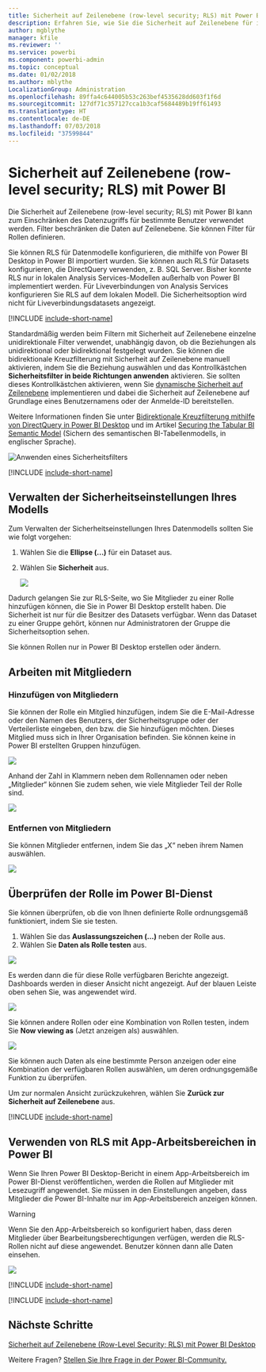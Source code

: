 ```yaml
---
title: Sicherheit auf Zeilenebene (row-level security; RLS) mit Power BI
description: Erfahren Sie, wie Sie die Sicherheit auf Zeilenebene für importierte Datasets in DirectQuery im Power BI-Dienst konfigurieren.
author: mgblythe
manager: kfile
ms.reviewer: ''
ms.service: powerbi
ms.component: powerbi-admin
ms.topic: conceptual
ms.date: 01/02/2018
ms.author: mblythe
LocalizationGroup: Administration
ms.openlocfilehash: 89ffa4c644005b53c263bef4535628dd603f1f6d
ms.sourcegitcommit: 127df71c357127cca1b3caf5684489b19ff61493
ms.translationtype: HT
ms.contentlocale: de-DE
ms.lasthandoff: 07/03/2018
ms.locfileid: "37599844"
---
```

# <a name="row-level-security-rls-with-power-bi"></a>Sicherheit auf Zeilenebene (row-level security; RLS) mit Power BI
Die Sicherheit auf Zeilenebene (row-level security; RLS) mit Power BI kann zum Einschränken des Datenzugriffs für bestimmte Benutzer verwendet werden. Filter beschränken die Daten auf Zeilenebene. Sie können Filter für Rollen definieren.

Sie können RLS für Datenmodelle konfigurieren, die mithilfe von Power BI Desktop in Power BI importiert wurden. Sie können auch RLS für Datasets konfigurieren, die DirectQuery verwenden, z. B. SQL Server. Bisher konnte RLS nur in lokalen Analysis Services-Modellen außerhalb von Power BI implementiert werden. Für Liveverbindungen von Analysis Services konfigurieren Sie RLS auf dem lokalen Modell. Die Sicherheitsoption wird nicht für Liveverbindungsdatasets angezeigt.

[!INCLUDE [include-short-name](./includes/rls-desktop-define-roles.md)]

Standardmäßig werden beim Filtern mit Sicherheit auf Zeilenebene einzelne unidirektionale Filter verwendet, unabhängig davon, ob die Beziehungen als unidirektional oder bidirektional festgelegt wurden. Sie können die bidirektionale Kreuzfilterung mit Sicherheit auf Zeilenebene manuell aktivieren, indem Sie die Beziehung auswählen und das Kontrollkästchen **Sicherheitsfilter in beide Richtungen anwenden** aktivieren. Sie sollten dieses Kontrollkästchen aktivieren, wenn Sie [dynamische Sicherheit auf Zeilenebene](https://docs.microsoft.com/sql/analysis-services/supplemental-lesson-implement-dynamic-security-by-using-row-filters) implementieren und dabei die Sicherheit auf Zeilenebene auf Grundlage eines Benutzernamens oder der Anmelde-ID bereitstellen. 

Weitere Informationen finden Sie unter [Bidirektionale Kreuzfilterung mithilfe von DirectQuery in Power BI Desktop](desktop-bidirectional-filtering.md) und im Artikel [Securing the Tabular BI Semantic Model](http://download.microsoft.com/download/D/2/0/D20E1C5F-72EA-4505-9F26-FEF9550EFD44/Securing%20the%20Tabular%20BI%20Semantic%20Model.docx) (Sichern des semantischen BI-Tabellenmodells, in englischer Sprache).

![Anwenden eines Sicherheitsfilters](media/service-admin-rls/rls-apply-security-filter.png)


[!INCLUDE [include-short-name](./includes/rls-desktop-view-as-roles.md)]

## <a name="manage-security-on-your-model"></a>Verwalten der Sicherheitseinstellungen Ihres Modells
Zum Verwalten der Sicherheitseinstellungen Ihres Datenmodells sollten Sie wie folgt vorgehen:

1. Wählen Sie die **Ellipse (...)** für ein Dataset aus.
2. Wählen Sie **Sicherheit** aus.
   
   ![](media/service-admin-rls/rls-security.png)

Dadurch gelangen Sie zur RLS-Seite, wo Sie Mitglieder zu einer Rolle hinzufügen können, die Sie in Power BI Desktop erstellt haben. Die Sicherheit ist nur für die Besitzer des Datasets verfügbar. Wenn das Dataset zu einer Gruppe gehört, können nur Administratoren der Gruppe die Sicherheitsoption sehen. 

Sie können Rollen nur in Power BI Desktop erstellen oder ändern.

## <a name="working-with-members"></a>Arbeiten mit Mitgliedern
### <a name="add-members"></a>Hinzufügen von Mitgliedern
Sie können der Rolle ein Mitglied hinzufügen, indem Sie die E-Mail-Adresse oder den Namen des Benutzers, der Sicherheitsgruppe oder der Verteilerliste eingeben, den bzw. die Sie hinzufügen möchten. Dieses Mitglied muss sich in Ihrer Organisation befinden. Sie können keine in Power BI erstellten Gruppen hinzufügen.

![](media/service-admin-rls/rls-add-member.png)

Anhand der Zahl in Klammern neben dem Rollennamen oder neben „Mitglieder“ können Sie zudem sehen, wie viele Mitglieder Teil der Rolle sind.

![](media/service-admin-rls/rls-member-count.png)

### <a name="remove-members"></a>Entfernen von Mitgliedern
Sie können Mitglieder entfernen, indem Sie das „X“ neben ihrem Namen auswählen. 

![](media/service-admin-rls/rls-remove-member.png)

## <a name="validating-the-role-within-the-power-bi-service"></a>Überprüfen der Rolle im Power BI-Dienst
Sie können überprüfen, ob die von Ihnen definierte Rolle ordnungsgemäß funktioniert, indem Sie sie testen. 

1. Wählen Sie das **Auslassungszeichen (...)** neben der Rolle aus.
2. Wählen Sie **Daten als Rolle testen** aus.

![](media/service-admin-rls/rls-test-role.png)

Es werden dann die für diese Rolle verfügbaren Berichte angezeigt. Dashboards werden in dieser Ansicht nicht angezeigt. Auf der blauen Leiste oben sehen Sie, was angewendet wird.

![](media/service-admin-rls/rls-test-role2.png)

Sie können andere Rollen oder eine Kombination von Rollen testen, indem Sie **Now viewing as** (Jetzt anzeigen als) auswählen.

![](media/service-admin-rls/rls-test-role3.png)

Sie können auch Daten als eine bestimmte Person anzeigen oder eine Kombination der verfügbaren Rollen auswählen, um deren ordnungsgemäße Funktion zu überprüfen. 

Um zur normalen Ansicht zurückzukehren, wählen Sie **Zurück zur Sicherheit auf Zeilenebene** aus.

[!INCLUDE [include-short-name](./includes/rls-usernames.md)]

## <a name="using-rls-with-app-workspaces-in-power-bi"></a>Verwenden von RLS mit App-Arbeitsbereichen in Power BI
Wenn Sie Ihren Power BI Desktop-Bericht in einem App-Arbeitsbereich im Power BI-Dienst veröffentlichen, werden die Rollen auf Mitglieder mit Lesezugriff angewendet. Sie müssen in den Einstellungen angeben, dass Mitglieder die Power BI-Inhalte nur im App-Arbeitsbereich anzeigen können.

> [!WARNING]
> Wenn Sie den App-Arbeitsbereich so konfiguriert haben, dass deren Mitglieder über Bearbeitungsberechtigungen verfügen, werden die RLS-Rollen nicht auf diese angewendet. Benutzer können dann alle Daten einsehen.
> 
> 

![](media/service-admin-rls/rls-group-settings.png)

[!INCLUDE [include-short-name](./includes/rls-limitations.md)]

[!INCLUDE [include-short-name](./includes/rls-faq.md)]

## <a name="next-steps"></a>Nächste Schritte
[Sicherheit auf Zeilenebene (Row-Level Security; RLS) mit Power BI Desktop](desktop-rls.md)  

Weitere Fragen? [Stellen Sie Ihre Frage in der Power BI-Community.](http://community.powerbi.com/)

